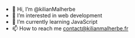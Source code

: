 - 👋 Hi, I’m @kilianMalherbe
- 👀 I’m interested in web development
- 🌱 I’m currently learning JavaScript
- 📫 How to reach me contact@kilianmalherbe.fr

<!---
kilianMalherbe/kilianMalherbe is a ✨ special ✨ repository because its `README.md` (this file) appears on your GitHub profile.
You can click the Preview link to take a look at your changes.
--->
